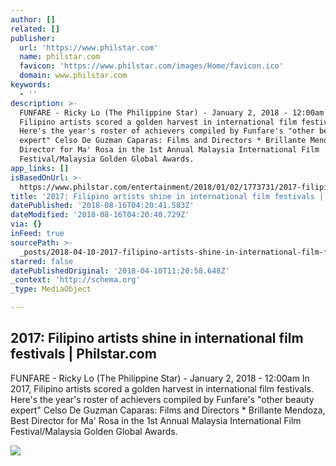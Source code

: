 ```yaml
---
author: []
related: []
publisher:
  url: 'https://www.philstar.com'
  name: philstar.com
  favicon: 'https://www.philstar.com/images/Home/favicon.ico'
  domain: www.philstar.com
keywords:
  - ''
description: >-
  FUNFARE - Ricky Lo (The Philippine Star) - January 2, 2018 - 12:00am In 2017,
  Filipino artists scored a golden harvest in international film festivals.
  Here's the year's roster of achievers compiled by Funfare's "other beauty
  expert" Celso De Guzman Caparas: Films and Directors * Brillante Mendoza, Best
  Director for Ma' Rosa in the 1st Annual Malaysia International Film
  Festival/Malaysia Golden Global Awards.
app_links: []
isBasedOnUrl: >-
  https://www.philstar.com/entertainment/2018/01/02/1773731/2017-filipino-artists-shine-international-film-festivals
title: '2017: Filipino artists shine in international film festivals | Philstar.com'
datePublished: '2018-08-16T04:20:41.583Z'
dateModified: '2018-08-16T04:20:40.729Z'
via: {}
inFeed: true
sourcePath: >-
  _posts/2018-04-10-2017-filipino-artists-shine-in-international-film-festivals.md
starred: false
datePublishedOriginal: '2018-04-10T11:20:58.648Z'
_context: 'http://schema.org'
_type: MediaObject

---
```

<article style=""><h1>2017: Filipino artists shine in international film festivals | Philstar.com</h1><p>FUNFARE - Ricky Lo (The Philippine Star) - January 2, 2018 - 12:00am In 2017, Filipino artists scored a golden harvest in international film festivals. Here's the year's roster of achievers compiled by Funfare's "other beauty expert" Celso De Guzman Caparas: Films and Directors * Brillante Mendoza, Best Director for Ma' Rosa in the 1st Annual Malaysia International Film Festival/Malaysia Golden Global Awards.</p><img src="http://media.philstar.com/images/the-philippine-star/entertainment/20180102/Lav%20Diaz.jpg" /></article>
